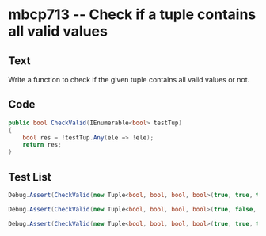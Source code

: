 # mbcp713 -- Check if a tuple contains all valid values

## Text

Write a function to check if the given tuple contains all valid values or not.

## Code

```csharp
public bool CheckValid(IEnumerable<bool> testTup)
{
    bool res = !testTup.Any(ele => !ele);
    return res;
}
```

## Test List

```csharp
Debug.Assert(CheckValid(new Tuple<bool, bool, bool, bool>(true, true, true, true)) == true);
```

```csharp
Debug.Assert(CheckValid(new Tuple<bool, bool, bool, bool>(true, false, true, true)) == false);
```

```csharp
Debug.Assert(CheckValid(new Tuple<bool, bool, bool, bool>(true, true, true, true)) == true);
```
